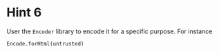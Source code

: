 # Hint 6

User the `Encoder` library to encode it for a specific purpose.
For instance

```xml
Encode.forHtml(untrusted)
```
